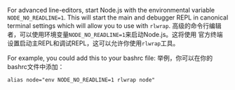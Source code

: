 
For advanced line-editors, start Node.js with the environmental variable
`NODE_NO_READLINE=1`. This will start the main and debugger REPL in canonical
terminal settings which will allow you to use with `rlwrap`.
高级的命令行编辑者，可以使用环境变量`NODE_NO_READLINE=1`来启动Node.js。这将使用
官方终端设置启动主REPL和调试REPL，这可以允许你使用`rlwrap`工具。

For example, you could add this to your bashrc file:
举例，你可以在你的bashrc文件中添加：
```text
alias node="env NODE_NO_READLINE=1 rlwrap node"
```

